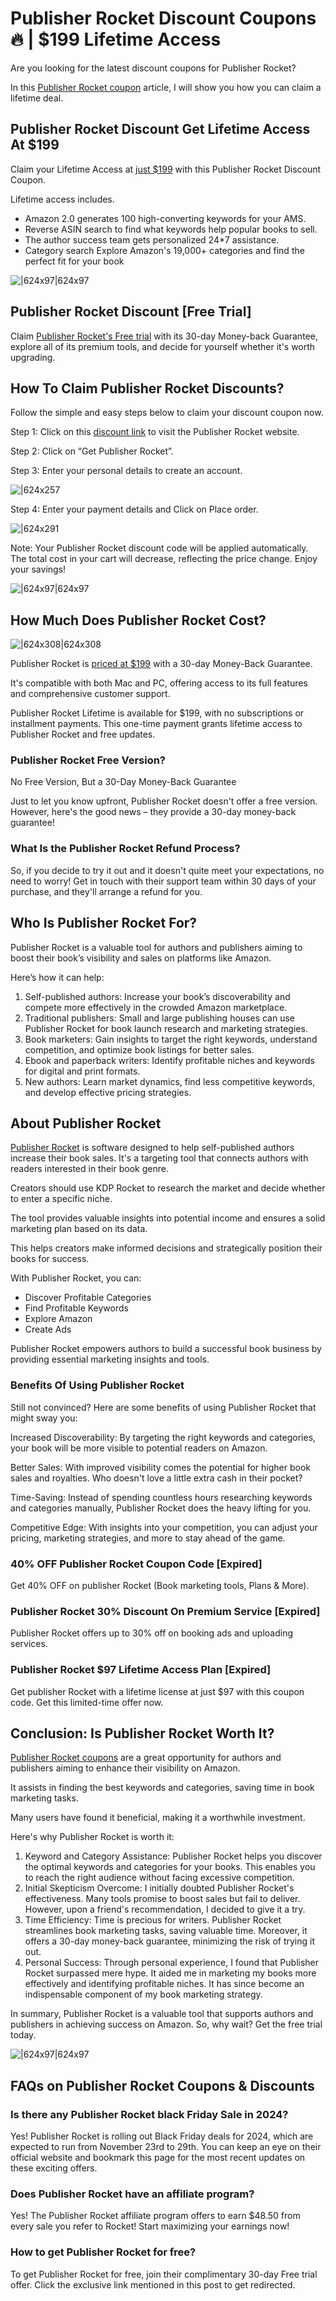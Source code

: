 # Publisher Rocket Discount Coupons🔥 | $199 Lifetime Access

Are you looking for the latest discount coupons for Publisher Rocket?

In this [Publisher Rocket coupon](https://bit.ly/3XKLNep) article, I will show you how you can claim a lifetime deal.

## Publisher Rocket Discount Get Lifetime Access At $199

Claim your Lifetime Access at [just $199](https://bit.ly/3XKLNep) with this Publisher Rocket Discount Coupon.

Lifetime access includes.

* Amazon 2.0 generates 100 high-converting keywords for your AMS.
* Reverse ASIN search to find what keywords help popular books to sell.
* The author success team gets personalized 24*7 assistance.
* Category search Explore Amazon's 19,000+ categories and find the perfect fit for your book

![|624x97|624x97](https://lh7-rt.googleusercontent.com/docsz/AD_4nXeMwhMaiZqXUPEXLk2PExAXQ-ViheDdZU7HO52zd4jrmOEdjov4xR-PyT7UUEYpGMEbwa0TXryejL5RJV5fA-m0QCurhf2xdwUqV9t1KH46-wb1tZDGtLQc8bKVkgmLUU9-Ut7W?key=xKeQ27d2k4kFR9-VN1M5Y-E4)

## Publisher Rocket Discount [Free Trial]

Claim [Publisher Rocket's Free trial](https://bit.ly/3XKLNep) with its 30-day Money-back Guarantee, explore all of its premium tools, and decide for yourself whether it's worth upgrading.

## How To Claim Publisher Rocket Discounts?

Follow the simple and easy steps below to claim your discount coupon now.

Step 1: Click on this [discount link](https://bit.ly/3XKLNep) to visit the Publisher Rocket website.

Step 2: Click on “Get Publisher Rocket”.

Step 3: Enter your personal details to create an account.

![|624x257](https://lh7-rt.googleusercontent.com/docsz/AD_4nXd6TSR6u5NYc-3Yrwjz_LgBWYvgN73ewP1dkEpy-i9C2Nz6e_Fey-Do42uDesENAO5Z1unPKE4Bam2I7COqhO7HVJYAbshh4qlajGLIRbHrJc0epGSuSlbxIr5oILT2T1XZdsxp1w?key=xKeQ27d2k4kFR9-VN1M5Y-E4)

Step 4: Enter your payment details and Click on Place order.

![|624x291](https://lh7-rt.googleusercontent.com/docsz/AD_4nXdaw4oiXGQI5-pG9CWvA7SUGVoPBz86Zwdy-GhoRPp7QLQ-A0ZwQQBZkOsPfMRc3fBjyN7fCu6xY4cdFi6LWUR61dya6hp0xpQClJ9jv3C9sVt36ImYcVN0avHATV_RU_ACX70r?key=xKeQ27d2k4kFR9-VN1M5Y-E4)

Note: Your Publisher Rocket discount code will be applied automatically. The total cost in your cart will decrease, reflecting the price change. Enjoy your savings!

![|624x97|624x97](https://lh7-rt.googleusercontent.com/docsz/AD_4nXea7WktV1MsjzdGjJgoTom7yPd9jK3apDGnd9oIwlP0XAkgKDiMsUlmAjiBpnhguw5aDhFIzN_ENuf5kJA8ohcY8uom13K4TWfRe3wryDWNK_dyC-kZPV9CwUgetd_EeFuBujgi?key=xKeQ27d2k4kFR9-VN1M5Y-E4)

## How Much Does Publisher Rocket Cost?

![|624x308|624x308](https://lh7-rt.googleusercontent.com/docsz/AD_4nXfShi2K6RfIZFSMJSqVR71AFTzgSA3KzO5bNEldB93W6FL_P0u8acogyo9P_opdrxX9cSvw4zJ5YrQC1kbc2W8mHB9bZ3oPQMd1iBv06gmYqkh_Sx_e9wugAhV4RYCgbcge3iJOJg?key=xKeQ27d2k4kFR9-VN1M5Y-E4)

Publisher Rocket is [priced at $199](https://bit.ly/3XKLNep) with a 30-day Money-Back Guarantee.

It's compatible with both Mac and PC, offering access to its full features and comprehensive customer support.

Publisher Rocket Lifetime is available for $199, with no subscriptions or installment payments. This one-time payment grants lifetime access to Publisher Rocket and free updates.

### Publisher Rocket Free Version?

No Free Version, But a 30-Day Money-Back Guarantee

Just to let you know upfront, Publisher Rocket doesn't offer a free version. However, here's the good news – they provide a 30-day money-back guarantee!

### What Is the Publisher Rocket Refund Process?

So, if you decide to try it out and it doesn't quite meet your expectations, no need to worry! Get in touch with their support team within 30 days of your purchase, and they'll arrange a refund for you.

## Who Is Publisher Rocket For?

Publisher Rocket is a valuable tool for authors and publishers aiming to boost their book’s visibility and sales on platforms like Amazon.

Here’s how it can help:

1. Self-published authors: Increase your book’s discoverability and compete more effectively in the crowded Amazon marketplace.
2. Traditional publishers: Small and large publishing houses can use Publisher Rocket for book launch research and marketing strategies.
3. Book marketers: Gain insights to target the right keywords, understand competition, and optimize book listings for better sales.
4. Ebook and paperback writers: Identify profitable niches and keywords for digital and print formats.
5. New authors: Learn market dynamics, find less competitive keywords, and develop effective pricing strategies.

## About Publisher Rocket

[Publisher Rocket](https://bit.ly/3XKLNep) is software designed to help self-published authors increase their book sales. It's a targeting tool that connects authors with readers interested in their book genre.

Creators should use KDP Rocket to research the market and decide whether to enter a specific niche.

The tool provides valuable insights into potential income and ensures a solid marketing plan based on its data.

This helps creators make informed decisions and strategically position their books for success.

With Publisher Rocket, you can:

* Discover Profitable Categories
* Find Profitable Keywords
* Explore Amazon
* Create Ads

Publisher Rocket empowers authors to build a successful book business by providing essential marketing insights and tools.

### Benefits Of Using Publisher Rocket

Still not convinced? Here are some benefits of using Publisher Rocket that might sway you:

Increased Discoverability: By targeting the right keywords and categories, your book will be more visible to potential readers on Amazon.

Better Sales: With improved visibility comes the potential for higher book sales and royalties. Who doesn't love a little extra cash in their pocket?

Time-Saving: Instead of spending countless hours researching keywords and categories manually, Publisher Rocket does the heavy lifting for you.

Competitive Edge: With insights into your competition, you can adjust your pricing, marketing strategies, and more to stay ahead of the game.

### 40% OFF Publisher Rocket Coupon Code [Expired]

Get 40% OFF on publisher Rocket (Book marketing tools, Plans & More).

### Publisher Rocket 30% Discount On Premium Service [Expired]

Publisher Rocket offers up to 30% off on booking ads and uploading services.

### Publisher Rocket $97 Lifetime Access Plan [Expired]

Get publisher Rocket with a lifetime license at just $97 with this coupon code. Get this limited-time offer now.

## Conclusion: Is Publisher Rocket Worth It?

[Publisher Rocket coupons](https://bit.ly/3XKLNep) are a great opportunity for authors and publishers aiming to enhance their visibility on Amazon.

It assists in finding the best keywords and categories, saving time in book marketing tasks.

Many users have found it beneficial, making it a worthwhile investment.

Here's why Publisher Rocket is worth it:

1. Keyword and Category Assistance: Publisher Rocket helps you discover the optimal keywords and categories for your books. This enables you to reach the right audience without facing excessive competition.
2. Initial Skepticism Overcome: I initially doubted Publisher Rocket's effectiveness. Many tools promise to boost sales but fail to deliver. However, upon a friend's recommendation, I decided to give it a try.
3. Time Efficiency: Time is precious for writers. Publisher Rocket streamlines book marketing tasks, saving valuable time. Moreover, it offers a 30-day money-back guarantee, minimizing the risk of trying it out.
4. Personal Success: Through personal experience, I found that Publisher Rocket surpassed mere hype. It aided me in marketing my books more effectively and identifying profitable niches. It has since become an indispensable component of my book marketing strategy.

In summary, Publisher Rocket is a valuable tool that supports authors and publishers in achieving success on Amazon. So, why wait? Get the free trial today.

![|624x97|624x97](https://lh7-rt.googleusercontent.com/docsz/AD_4nXeQOppbFz98VxA1Qfw2XeXEn_vfkBhAh6npwx1-Qtl-YaWwLEEZ9bJF0Xdf7z7I6P5cMNZxRIzv7rkDtBkTyKv1N1Fq5lQwyo67vbWEHH0JJY2I8jkK32A1vBp5oNWvtcFsNBJy?key=xKeQ27d2k4kFR9-VN1M5Y-E4)

## FAQs on Publisher Rocket Coupons & Discounts

### Is there any Publisher Rocket black Friday Sale in 2024?

Yes! Publisher Rocket is rolling out Black Friday deals for 2024, which are expected to run from November 23rd to 29th. You can keep an eye on their official website and bookmark this page for the most recent updates on these exciting offers.

### Does Publisher Rocket have an affiliate program?

Yes! The Publisher Rocket affiliate program offers to earn $48.50 from every sale you refer to Rocket! Start maximizing your earnings now!

### How to get Publisher Rocket for free?

To get Publisher Rocket for free, join their complimentary 30-day Free trial offer. Click the exclusive link mentioned in this post to get redirected.
